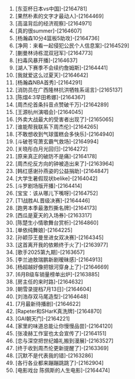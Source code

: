 
1. [东亚杯日本vs中国]-[2164781]
1. [果然朴素的文字才最动人]-[2164469]
1. [高温背后的经济观察]-[2164971]
1. [真的很summer]-[2164607]
1. [杨瀚森10分4篮板5助攻]-[2164736]
1. [净网：来看一起侵犯公民个人信息案]-[2164529]
1. [蒯曼林诗栋混双冠军]-[2164773]
1. [扫毒风暴开播]-[2164637]
1. [湖人下赛季不会续约詹姆斯]-[2164441]
1. [我就爱这么过夏天]-[2164642]
1. [杨瀚森NBA首秀]-[2164291]
1. [消防员在广西隆林抗洪牺牲系谣言]-[2165137]
1. [陈熠4:3早田希娜]-[2164367]
1. [周杰伦首条抖音点赞破千万]-[2164289]
1. [王源杭州演唱会]-[2164045]
1. [外卖大战最大的受害者出现了]-[2165065]
1. [谁能帮我联系下周杰伦]-[2164265]
1. [不敢想收到气球蛋糕会多快乐]-[2164940]
1. [斗破苍穹萧玄霸气救场]-[2164994]
1. [关晓彤白月光回归]-[2164272]
1. [原来真正的破防不是痛]-[2164178]
1. [周杰伦反方向的钟被造出来了]-[2163964]
1. [韩红感谢孙燕姿的公益捐助]-[2164847]
1. [大学生暑假现状belike]-[2164042]
1. [斗罗剧场版开播]-[2164414]
1. [宝宝：该从哪儿下嘴呀]-[2164752]
1. [T1战胜AL晋级决赛]-[2164446]
1. [跑男本季最激烈撕名牌]-[2164173]
1. [西瓜是夏天的入场券]-[2163317]
1. [陈楚生小情歌舞台赏析]-[2164860]
1. [单依纯舞娘]-[2164225]
1. [孙颖莎王曼昱进女双决赛]-[2164345]
1. [这首离开我的依赖终于火了]-[2163977]
1. [歌手2025第九期]-[2163657]
1. [李兰迪敖瑞鹏新剧暧昧感]-[2164913]
1. [杨超越好像把银河穿身上了]-[2164669]
1. [6月B级车销量榜单出炉]-[2163885]
1. [房主任的来时路]-[2164632]
1. [朝雪录提档7月13日]-[2164604]
1. [刘浩存双马尾造型]-[2164648]
1. [7月最新待播剧]-[2164622]
1. [Rapeter和SHarK真洗牌]-[2164870]
1. [GAI朝天门]-[2164221]
1. [家里的味道总能让你慢慢品尝]-[2164120]
1. [张凌赫工作室也太会宣传了]-[2164151]
1. [恋与深空把世纪婚礼搬到漫展]-[2163527]
1. [终于收到周杰伦更新提醒了]-[2163369]
1. [沉默不是代表我的错]-[2163286]
1. [各行各业都来蹦蹦跳跳了]-[2162904]
1. [电影戏台 陈佩斯的人生电影]-[2164474]